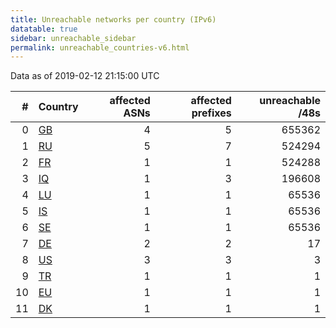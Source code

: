 ```yaml
---
title: Unreachable networks per country (IPv6)
datatable: true
sidebar: unreachable_sidebar
permalink: unreachable_countries-v6.html
---
```


Data as of 2019-02-12 21:15:00 UTC

<div class="datatable-begin"></div>

|   # | Country                      |   affected ASNs |   affected prefixes |   unreachable /48s |
|----:|:-----------------------------|----------------:|--------------------:|-------------------:|
|   0 | [GB](unreachable_gb-v6.html) |               4 |                   5 |             655362 |
|   1 | [RU](unreachable_ru-v6.html) |               5 |                   7 |             524294 |
|   2 | [FR](unreachable_fr-v6.html) |               1 |                   1 |             524288 |
|   3 | [IQ](unreachable_iq-v6.html) |               1 |                   3 |             196608 |
|   4 | [LU](unreachable_lu-v6.html) |               1 |                   1 |              65536 |
|   5 | [IS](unreachable_is-v6.html) |               1 |                   1 |              65536 |
|   6 | [SE](unreachable_se-v6.html) |               1 |                   1 |              65536 |
|   7 | [DE](unreachable_de-v6.html) |               2 |                   2 |                 17 |
|   8 | [US](unreachable_us-v6.html) |               3 |                   3 |                  3 |
|   9 | [TR](unreachable_tr-v6.html) |               1 |                   1 |                  1 |
|  10 | [EU](unreachable_eu-v6.html) |               1 |                   1 |                  1 |
|  11 | [DK](unreachable_dk-v6.html) |               1 |                   1 |                  1 |

<div class="datatable-end"></div>